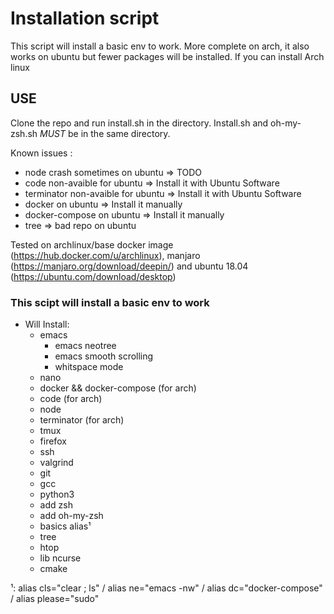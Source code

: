 # Installation script

This script will install a basic env to work. More complete on arch, it also works on ubuntu but fewer packages will be installed. If you can install Arch linux

## USE
Clone the repo and run install.sh in the directory. Install.sh and oh-my-zsh.sh *MUST* be in the same directory.

Known issues : 
* node crash sometimes on ubuntu => TODO
* code non-avaible for ubuntu => Install it with Ubuntu Software
* terminator non-avaible for ubuntu => Install it with Ubuntu Software
* docker on ubuntu => Install it manually
* docker-compose on ubuntu => Install it manually
* tree => bad repo on ubuntu

Tested on archlinux/base docker image (https://hub.docker.com/u/archlinux), manjaro (https://manjaro.org/download/deepin/) and ubuntu 18.04 (https://ubuntu.com/download/desktop)

### This scipt will install a basic env to work

* Will Install:
    * emacs
        * emacs neotree
        * emacs smooth scrolling
        * whitspace mode
    * nano
    * docker && docker-compose (for arch)
    * code (for arch)
    * node
    * terminator (for arch)
    * tmux
    * firefox
    * ssh
    * valgrind
    * git
    * gcc
    * python3
    * add zsh
    * add oh-my-zsh
    * basics alias¹
    * tree
    * htop
    * lib ncurse
    * cmake



¹: alias cls="clear ; ls" / alias ne="emacs -nw" / alias dc="docker-compose" / alias please="sudo"
